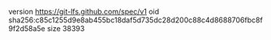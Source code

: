 version https://git-lfs.github.com/spec/v1
oid sha256:c85c1255d9e8ab455bc18daf5d735dc28d200c88c4d8688706fbc8f9f2d58a5e
size 38393
